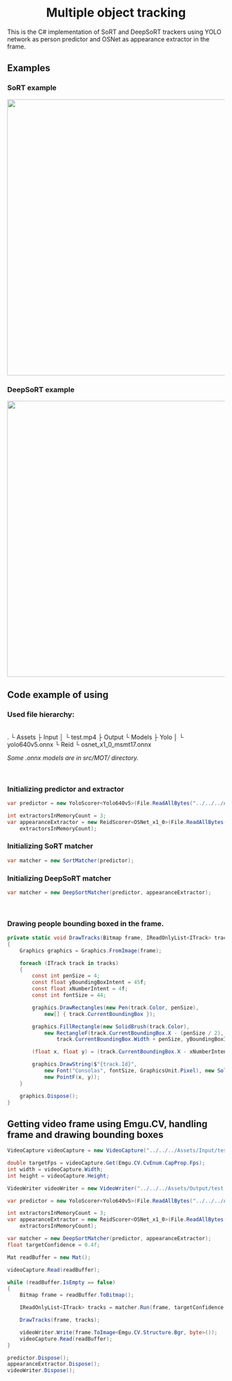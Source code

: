 <h1 align="center">
Multiple object tracking
</h1>

This is the C# implementation of SoRT and DeepSoRT trackers using YOLO network as person predictor and OSNet as appearance extractor in the frame.

## Examples
<h3>SoRT example</h3>
<div align="center">
<img src="./GitAssets/sort.gif" width=640/>
</br>
</div>
<h3>DeepSoRT example</h3>
<div align="center">
<img src="./GitAssets/deepsort.gif" width=640/>
</br>
</div>

## Code example of using
<h3>Used file hierarchy:</h3>
</br>
.
└ Assets
    ├ Input
    │   └ test.mp4
    ├ Output
    └ Models
        ├ Yolo
        │   └ yolo640v5.onnx
        └ Reid
            └ osnet_x1_0_msmt17.onnx

</br>

<i>Some .onnx models are in src/MOT/ directory.</i>

</br>

<h3>Initializing predictor and extractor</h3>

```cs
var predictor = new YoloScorer<Yolo640v5>(File.ReadAllBytes("../../../Assets/Models/Yolo/yolo640v5.onnx"));

int extractorsInMemoryCount = 3;
var appearanceExtractor = new ReidScorer<OSNet_x1_0>(File.ReadAllBytes("../../../Assets/Models/Reid/osnet_x1_0_msmt17.onnx"),
    extractorsInMemoryCount);
```

<h3 align="left">Initializing SoRT matcher</h3>

```cs
var matcher = new SortMatcher(predictor);
```

<h3 align="left">Initializing DeepSoRT matcher</h3>

```cs
var matcher = new DeepSortMatcher(predictor, appearanceExtractor);
```

</br>
<h3 align="left">Drawing people bounding boxed in the frame.</h3>

```cs
private static void DrawTracks(Bitmap frame, IReadOnlyList<ITrack> tracks)
{
    Graphics graphics = Graphics.FromImage(frame);

    foreach (ITrack track in tracks)
    {
        const int penSize = 4;
        const float yBoundingBoxIntent = 45f;
        const float xNumberIntent = 4f;
        const int fontSize = 44;

        graphics.DrawRectangles(new Pen(track.Color, penSize),
            new[] { track.CurrentBoundingBox });

        graphics.FillRectangle(new SolidBrush(track.Color),
            new RectangleF(track.CurrentBoundingBox.X - (penSize / 2), track.CurrentBoundingBox.Y - yBoundingBoxIntent,
                track.CurrentBoundingBox.Width + penSize, yBoundingBoxIntent - (penSize / 2)));

        (float x, float y) = (track.CurrentBoundingBox.X - xNumberIntent, track.CurrentBoundingBox.Y - yBoundingBoxIntent);

        graphics.DrawString($"{track.Id}",
            new Font("Consolas", fontSize, GraphicsUnit.Pixel), new SolidBrush(Color.FromArgb((0xFF << 24) | 0xDDDDDD)),
            new PointF(x, y));
    }

    graphics.Dispose();
}
```

<h2>Getting video frame using Emgu.CV, handling frame and drawing bounding boxes</h2>

```cs
VideoCapture videoCapture = new VideoCapture("../../../Assets/Input/test.mp4");

double targetFps = videoCapture.Get(Emgu.CV.CvEnum.CapProp.Fps);
int width = videoCapture.Width;
int height = videoCapture.Height;

VideoWriter videoWriter = new VideoWriter("../../../Assets/Output/test.mp4", -1, targetFps, new Size(width, height), true);

var predictor = new YoloScorer<Yolo640v5>(File.ReadAllBytes("../../../Assets/Models/Yolo/yolo640v5.onnx"));

int extractorsInMemoryCount = 3;
var appearanceExtractor = new ReidScorer<OSNet_x1_0>(File.ReadAllBytes("../../../Assets/Models/Reid/osnet_x1_0_msmt17.onnx"),
    extractorsInMemoryCount);

var matcher = new DeepSortMatcher(predictor, appearanceExtractor);
float targetConfidence = 0.4f;

Mat readBuffer = new Mat();

videoCapture.Read(readBuffer);

while (readBuffer.IsEmpty == false)
{
    Bitmap frame = readBuffer.ToBitmap();

    IReadOnlyList<ITrack> tracks = matcher.Run(frame, targetConfidence, DetectionObjectType.Person);

    DrawTracks(frame, tracks);

    videoWriter.Write(frame.ToImage<Emgu.CV.Structure.Bgr, byte>());
    videoCapture.Read(readBuffer);
}

predictor.Dispose();
appearanceExtractor.Dispose();
videoWriter.Dispose();
```